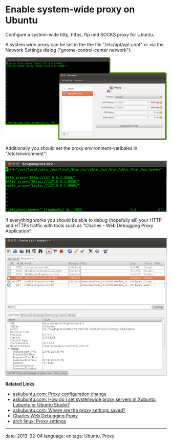 # Enable system-wide proxy on Ubuntu

Configure a system-wide http, https, ftp und SOCKS proxy for Ubuntu.

A system wide proxy can be set in the the file "/etc/apt/apt.conf" or via the Network Settings dialog ("gnome-control-center network"):

![](files/Screenshot-Ubuntu-Proxy-Configuration-Dialog.png)

Additionally you should set the proxy environment-varibales in "/etc/environment":

![](files/Screenshot-Ubuntu-Proxy-Environment-Variables-etc-environment.png)

If everything works you should be able to debug (hopefully all) your HTTP and HTTPs traffic with tools such as "Charles - Web Debugging Proxy Application":

![](files/Screenshot-Charles-Web-Debugging-Proxy.png)

**Related Links**

- [askubuntu.com: Proxy configuration change](http://askubuntu.com/questions/134867/proxy-configuration-change/134902#134902)
- [askubuntu.com: How do I set systemwide proxy servers in Xubuntu, Lubuntu or Ubuntu Studio?](http://askubuntu.com/questions/150210/how-do-i-set-systemwide-proxy-servers-in-xubuntu-lubuntu-or-ubuntu-studio)
- [askubuntu.com: Where are the proxy settings saved?](http://askubuntu.com/questions/171975/where-are-the-proxy-settings-saved)
- [Charles Web Debugging Proxy](http://www.charlesproxy.com)
- [arch linux: Proxy settings](https://wiki.archlinux.org/index.php/Proxy_settings)

---

date: 2013-02-04
language: en
tags: Ubuntu, Proxy